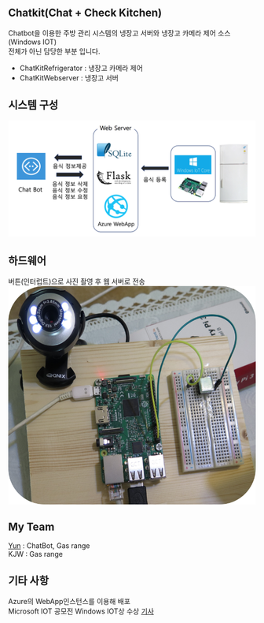Chatkit(Chat + Check Kitchen)
---
Chatbot을 이용한 주방 관리 시스템의 냉장고 서버와 냉장고 카메라 제어 소스(Windows IOT)  
전체가 아닌 담당한 부분 입니다.

- ChatKitRefrigerator : 냉장고 카메라 제어
- ChatKitWebserver : 냉장고 서버


## 시스템 구성
![시스템 구성](./doc/system.png)

## 하드웨어
버튼(인터럽트)으로 사진 촬영 후 웹 서버로 전송
![hardware](./doc/hardware.png)


## My Team
[Yun](https://gitlab.com/racersyun) : ChatBot, Gas range  
KJW : Gas range

## 기타 사항 
Azure의 WebApp인스턴스를 이용해 배포      
Microsoft IOT 공모전 Windows IOT상 수상 [기사](http://m.zdnet.co.kr/news_view.asp?artice_id=20170413165249#imadnews)

